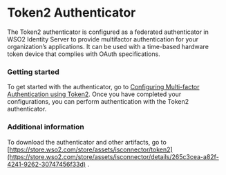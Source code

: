 # Token2 Authenticator

The Token2 authenticator is configured as a federated authenticator in
WSO2 Identity Server to provide multifactor authentication for your
organization’s applications. It can be used with a time-based hardware
token device that complies with OAuth specifications.

### Getting started

To get started with the authenticator, go to [Configuring Multi-factor
Authentication using
Token2](Configuring-Multi-factor-Authentication-using-Token2). Once
you have completed your configurations, you can perform authentication
with the Token2 authenticator.

### Additional information

To download the authenticator and other artifacts, go to
[https://store.wso2.com/store/assets/isconnector/token2](https://store.wso2.com/store/assets/isconnector/details/265c3cea-a82f-4241-9262-30747456f33d)
.

  
